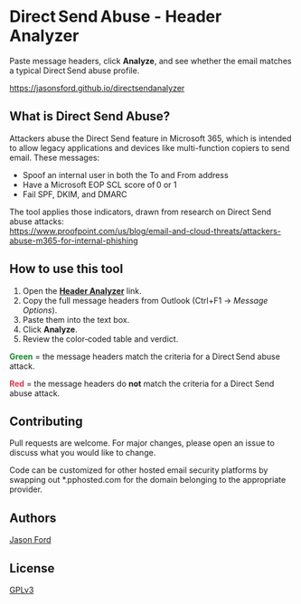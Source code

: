 # Direct Send Abuse - Header Analyzer
Paste message headers, click **Analyze**, and see whether the email matches a typical Direct Send abuse profile.

https://jasonsford.github.io/directsendanalyzer

## What is Direct Send Abuse?
Attackers abuse the Direct Send feature in Microsoft 365, which is intended to allow legacy applications and devices like multi-function copiers to send email. These messages:

* Spoof an internal user in both the To and From address
* Have a Microsoft EOP SCL score of 0 or 1
* Fail SPF, DKIM, and DMARC

The tool applies those indicators, drawn from research on Direct Send abuse attacks:  
<https://www.proofpoint.com/us/blog/email-and-cloud-threats/attackers-abuse-m365-for-internal-phishing>

## How to use this tool
1. Open the [**Header Analyzer**](https://jasonsford.github.io/directsendanalyzer/) link.  
2. Copy the full message headers from Outlook (Ctrl+F1 → *Message Options*).  
3. Paste them into the text box.
4. Click **Analyze**.  
5. Review the color‑coded table and verdict.

**<span style="color:#14892c;">Green</span>** = the message headers match the criteria for a Direct Send abuse attack.

**<span style="color:#d73a49;">Red</span>** = the message headers do **not** match the criteria for a Direct Send abuse attack.

## Contributing
Pull requests are welcome. For major changes, please open an issue to discuss what you would like to change.

Code can be customized for other hosted email security platforms by swapping out *.pphosted.com for the domain belonging to the appropriate provider.

## Authors
[Jason Ford](http://jasonsford.com)

## License
[GPLv3](https://choosealicense.com/licenses/gpl-3.0/)
